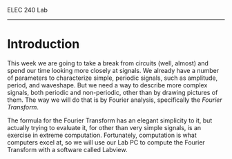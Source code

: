 ELEC 240 Lab

------------------------------------------------------------------------

Introduction
============

This week we are going to take a break from circuits (well, almost) and
spend our time looking more closely at signals. We already have a number
of parameters to characterize simple, periodic signals, such as
amplitude, period, and waveshape. But we need a way to describe more
complex signals, both periodic and non-periodic, other than by drawing
pictures of them. The way we will do that is by Fourier analysis,
specifically the *Fourier Transform*.

The formula for the Fourier Transform has an elegant simplicity to it,
but actually trying to evaluate it, for other than very simple signals,
is an exercise in extreme computation. Fortunately, computation is what
computers excel at, so we will use our Lab PC to compute the
Fourier Transform with a software called Labview.
